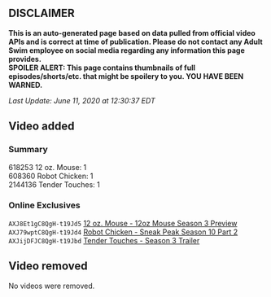 ## DISCLAIMER
**This is an auto-generated page based on data pulled from official video APIs and is correct at time of publication. Please do not contact any Adult Swim employee on social media regarding any information this page provides.**  
**SPOILER ALERT: This page contains thumbnails of full episodes/shorts/etc. that might be spoilery to you. YOU HAVE BEEN WARNED.**  

_Last Update: June 11, 2020 at 12:30:37 EDT_
## Video added
### Summary
618253 12 oz. Mouse: 1  
608360 Robot Chicken: 1  
2144136 Tender Touches: 1  
### Online Exclusives
`AXJ8Et1gC8QgH-t19Jd5` [12 oz. Mouse - 12oz Mouse Season 3 Preview](https://www.adultswim.com/videos/12-oz-mouse/12-oz-mouse-season-3-preview)  
`AXJ79wptC8QgH-t19Jd4` [Robot Chicken - Sneak Peak Season 10 Part 2](https://www.adultswim.com/videos/robot-chicken/sneak-peak-season-10-part-2)  
`AXJijDFJC8QgH-t19Jbd` [Tender Touches - Season 3 Trailer](https://www.adultswim.com/videos/tender-touches/season-3-trailer)  
## Video removed
No videos were removed.  
